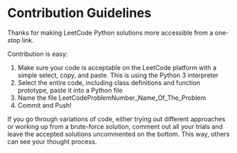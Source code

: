 # Contribution Guidelines

Thanks for making LeetCode Python solutions more accessible from a one-stop link.

Contribution is easy:
1. Make sure your code is acceptable on the LeetCode platform with a simple select, copy, and paste.  This is using the Python 3 interpreter
2. Select the entire code, including class definitions and function prototype, paste it into a Python file
3. Name the file LeetCodeProblemNumber_Name_Of_The_Problem
4. Commit and Push!

If you go through variations of code, either trying out different approaches or working up from a brute-force solution, comment out all your trials and leave the accepted solutions uncommented on the bottom.  This way, others can see your thought process.
